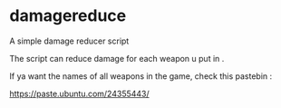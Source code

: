 # damagereduce
A simple damage reducer script

The script can reduce damage for each weapon u put in . 


If ya want the names of all weapons in the game, check this pastebin :

https://paste.ubuntu.com/24355443/


